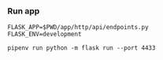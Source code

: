 ### Run app
```
FLASK_APP=$PWD/app/http/api/endpoints.py
FLASK_ENV=development

pipenv run python -m flask run --port 4433
```